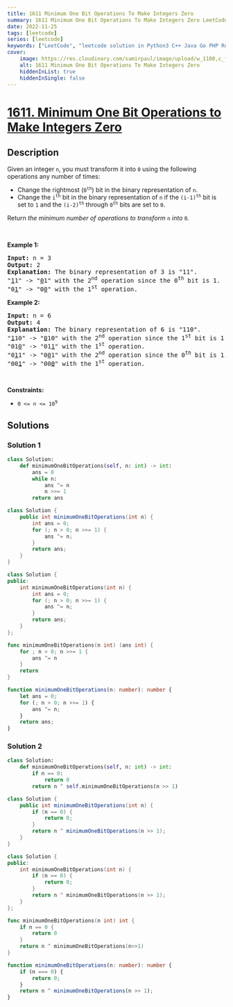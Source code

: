 ```yaml
---
title: 1611 Minimum One Bit Operations To Make Integers Zero
summary: 1611 Minimum One Bit Operations To Make Integers Zero LeetCode Solution Explained
date: 2022-11-25
tags: [leetcode]
series: [leetcode]
keywords: ["LeetCode", "leetcode solution in Python3 C++ Java Go PHP Ruby Swift TypeScript Rust C# JavaScript C", "1611 Minimum One Bit Operations To Make Integers Zero LeetCode Solution Explained in all languages"]
cover:
    image: https://res.cloudinary.com/samirpaul/image/upload/w_1100,c_fit,co_rgb:FFFFFF,l_text:Arial_75_bold:1611 Minimum One Bit Operations To Make Integers Zero - Solution Explained/problem-solving.webp
    alt: 1611 Minimum One Bit Operations To Make Integers Zero
    hiddenInList: true
    hiddenInSingle: false
---
```



# [1611. Minimum One Bit Operations to Make Integers Zero](https://leetcode.com/problems/minimum-one-bit-operations-to-make-integers-zero)


## Description

<p>Given an integer <code>n</code>, you must transform it into <code>0</code> using the following operations any number of times:</p>

<ul>
	<li>Change the rightmost (<code>0<sup>th</sup></code>) bit in the binary representation of <code>n</code>.</li>
	<li>Change the <code>i<sup>th</sup></code> bit in the binary representation of <code>n</code> if the <code>(i-1)<sup>th</sup></code> bit is set to <code>1</code> and the <code>(i-2)<sup>th</sup></code> through <code>0<sup>th</sup></code> bits are set to <code>0</code>.</li>
</ul>

<p>Return <em>the minimum number of operations to transform </em><code>n</code><em> into </em><code>0</code><em>.</em></p>

<p>&nbsp;</p>
<p><strong class="example">Example 1:</strong></p>

<pre>
<strong>Input:</strong> n = 3
<strong>Output:</strong> 2
<strong>Explanation:</strong> The binary representation of 3 is &quot;11&quot;.
&quot;<u>1</u>1&quot; -&gt; &quot;<u>0</u>1&quot; with the 2<sup>nd</sup> operation since the 0<sup>th</sup> bit is 1.
&quot;0<u>1</u>&quot; -&gt; &quot;0<u>0</u>&quot; with the 1<sup>st</sup> operation.
</pre>

<p><strong class="example">Example 2:</strong></p>

<pre>
<strong>Input:</strong> n = 6
<strong>Output:</strong> 4
<strong>Explanation:</strong> The binary representation of 6 is &quot;110&quot;.
&quot;<u>1</u>10&quot; -&gt; &quot;<u>0</u>10&quot; with the 2<sup>nd</sup> operation since the 1<sup>st</sup> bit is 1 and 0<sup>th</sup> through 0<sup>th</sup> bits are 0.
&quot;01<u>0</u>&quot; -&gt; &quot;01<u>1</u>&quot; with the 1<sup>st</sup> operation.
&quot;0<u>1</u>1&quot; -&gt; &quot;0<u>0</u>1&quot; with the 2<sup>nd</sup> operation since the 0<sup>th</sup> bit is 1.
&quot;00<u>1</u>&quot; -&gt; &quot;00<u>0</u>&quot; with the 1<sup>st</sup> operation.
</pre>

<p>&nbsp;</p>
<p><strong>Constraints:</strong></p>

<ul>
	<li><code>0 &lt;= n &lt;= 10<sup>9</sup></code></li>
</ul>

## Solutions

### Solution 1

<!-- tabs:start -->

```python
class Solution:
    def minimumOneBitOperations(self, n: int) -> int:
        ans = 0
        while n:
            ans ^= n
            n >>= 1
        return ans
```

```java
class Solution {
    public int minimumOneBitOperations(int n) {
        int ans = 0;
        for (; n > 0; n >>= 1) {
            ans ^= n;
        }
        return ans;
    }
}
```

```cpp
class Solution {
public:
    int minimumOneBitOperations(int n) {
        int ans = 0;
        for (; n > 0; n >>= 1) {
            ans ^= n;
        }
        return ans;
    }
};
```

```go
func minimumOneBitOperations(n int) (ans int) {
	for ; n > 0; n >>= 1 {
		ans ^= n
	}
	return
}
```

```ts
function minimumOneBitOperations(n: number): number {
    let ans = 0;
    for (; n > 0; n >>= 1) {
        ans ^= n;
    }
    return ans;
}
```

<!-- tabs:end -->

### Solution 2

<!-- tabs:start -->

```python
class Solution:
    def minimumOneBitOperations(self, n: int) -> int:
        if n == 0:
            return 0
        return n ^ self.minimumOneBitOperations(n >> 1)
```

```java
class Solution {
    public int minimumOneBitOperations(int n) {
        if (n == 0) {
            return 0;
        }
        return n ^ minimumOneBitOperations(n >> 1);
    }
}
```

```cpp
class Solution {
public:
    int minimumOneBitOperations(int n) {
        if (n == 0) {
            return 0;
        }
        return n ^ minimumOneBitOperations(n >> 1);
    }
};
```

```go
func minimumOneBitOperations(n int) int {
	if n == 0 {
		return 0
	}
	return n ^ minimumOneBitOperations(n>>1)
}
```

```ts
function minimumOneBitOperations(n: number): number {
    if (n === 0) {
        return 0;
    }
    return n ^ minimumOneBitOperations(n >> 1);
}
```

<!-- tabs:end -->

<!-- end -->
